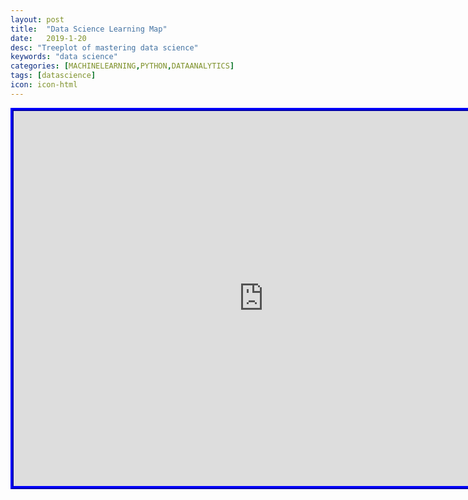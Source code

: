```yaml
---
layout: post
title:  "Data Science Learning Map"
date:   2019-1-20
desc: "Treeplot of mastering data science"
keywords: "data science"
categories: [MACHINELEARNING,PYTHON,DATAANALYTICS]
tags: [datascience]
icon: icon-html
---
```


<div> 
    <iframe src="https://swang41.shinyapps.io/DataSciMap/" width="800px" height="600px" style="overflow:auto;border:5px ridge blue"></iframe>
 </div>
